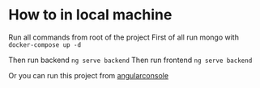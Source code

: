 # How to in local machine

Run all commands from root of the project
First of all run mongo with `docker-compose up -d`

Then run backend  `ng serve backend`
Then run frontend `ng serve backend`

Or you can run this project from [angularconsole](https://angularconsole.com/)
